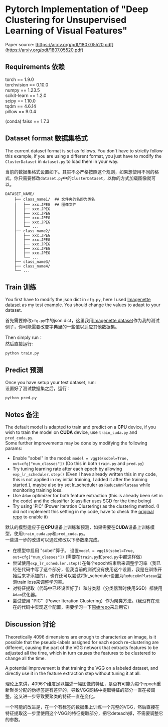 # Pytorch Implementation of "Deep Clustering for Unsupervised Learning of Visual Features"
Paper source: [https://arxiv.org/pdf/1807.05520.pdf](https://arxiv.org/pdf/1807.05520.pdf)

## Requirements 依赖
torch == 1.9.0  
torchvision == 0.10.0  
numpy == 1.23.5  
scikit-learn == 1.2.0  
scipy == 1.10.0  
tqdm == 4.6.14  
pillow == 9.0.4

(conda) faiss == 1.7.3

## Dataset format 数据集格式
The current dataset format is set as follows. You don't have to strictly follow this example, if you are using a different format, you just have to modify the `ClusterDataset` in `dataset.py` to load them in your way.

当前的数据集格式设置如下。其实不必严格按照这个规则，如果想使用不同的格式，你只需要修改`dataset.py`中的`ClusterDataset`，以你的方式加载图像就可以。

    DATASET_NAME/
        ├── class_name1/  ## 文件夹的名即为类名
        │   ├── xxx.JPEG  ## 图像文件
        │   ├── xxx.JPEG
        │   ├── xxx.JPEG
        │   ├── xxx.JPEG
        │   ├── xxx.JPEG
        │   └── ...
        ├── class_name2/
        │   ├── xxx.JPEG
        │   ├── xxx.JPEG
        │   ├── xxx.JPEG
        │   ├── xxx.JPEG
        │   ├── xxx.JPEG
        │   └── ...
        ├── class_name3/
        ├── class_name4/
        └── ...

## Train 训练
You first have to modify the json dict in `cfg.py`, here I used [Imagenette dataset](https://github.com/fastai/imagenette) as my test example.
You should change the values to adapt to your dataset.

首先需要修改`cfg.py`中的json dict，这里我用[Imagenette dataset](https://github.com/fastai/imagenette)作为我的测试例子，你可能需要改变字典里的一些值以适应其他数据集。

Then simply run：  
然后直接运行:
```shell
python train.py
```

## Predict 预测
Once you have setup your test dataset, run:  
设置好了测试数据集之后，运行：  
```shell
python pred.py
```

## Notes 备注
The default model is adapted to train and predict on a **CPU** device, if you wish to train the model on **CUDA** device, use `train_cuda.py` and `pred_cuda.py`.  
Some further improvements may be done by modifying the following params:  
* Enable "sobel" in the model:  `model = vgg16(sobel=True, out=cfg["num_classes"])`  (Do this in both `train.py` and `pred.py`)  
* Try tuning learning rate after each epoch by allowing `exp_lr_scheduler.step()` (Even I have already written this in my code, this is not applied in my initial training, I added it after the training started.), maybe also try set lr_scheduler as `ReduceOnPlateau` while monitoring training loss.  
* Use `Adam` optimizer for both feature extraction (this is already been set in the code) and the classifier (classifier uses SGD for the time being)
* Try using 'PIC' (Power Iteration Clustering) as the clustering method. (I did not implement this setting in my code, have to check the [original repo](https://github.com/facebookresearch/deepcluster/blob/2d1927e8e3dd272329e879e510fbbdf1b1d02d17/main.py#L37) to enable it)

默认的模型适应于在**CPU**设备上训练和预测，如果需要在**CUDA**设备上训练模型，使用`train_cuda.py`和`pred_cuda.py`。  
一些进一步的改进可以通过修改以下参数来完成。  
* 在模型中启用 "sobel"算子。 设置`model = vgg16(sobel=True, out=cfg["num_classes"])` (需要在`train.py`和`pred.py`中都这样做)  
* 尝试使用`exp_lr_scheduler.step()`在每个epoch结束后来调整学习率（我已经在代码中写了这个部分，但我当前的测试没有使用这个设置，我是在训练开始后来才添加的），也许还可以尝试将lr_scheduler设置为`ReduceOnPlateau`监测train loss来调整学习率。  
* 对特征提取（代码中已经设置好了）和分类器（分类器暂时使用SGD）都使用`Adam`优化器。
* 尝试使用 "PIC"（Power Iteration Clustering）作为聚类方法。(我没有在现在的代码中实现这个配置，需要学习一下[原始repo](https://github.com/facebookresearch/deepcluster/blob/2d1927e8e3dd272329e879e510fbbdf1b1d02d17/main.py#L37)来启用它)

## Discussion 讨论
Theoretically 4096 dimensions are enough to characterize an image, is it possible that the pseudo-labels assigned for each epoch re-clustering are different, causing the part of the VGG network that extracts features to be adjusted all the time, which in turn causes the features to be clustered to change all the time.

A potential improvement is that training the VGG on a labeled dataset, and directly use it in the feature extraction step without tuning it at all.

理论上来讲，4096个维度足以描述一幅图像的特征，是否有可能为每个epoch重新聚类分配的伪标签是有差异的，导致VGG网络中提取特征的部分一直在被调整，这又进一步导致要聚类的特征一直在变化。

一个可能的改进是，在一个有标签的数据集上训练一个完整的VGG，然后直接在特征提取这一步里使用这个VGG的特征提取部分，把它deteach掉，不需要调整它的参数。